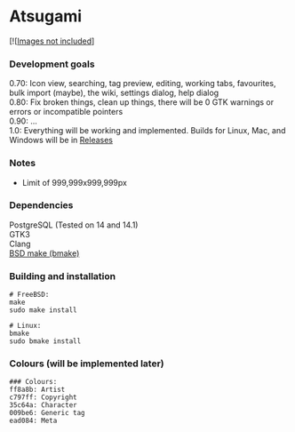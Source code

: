 Atsugami
========
[![[Images not included](https://github.com/natem-nvsd/atsugami/blob/master/readme_header_picture.png)]

### Development goals
0.70:	Icon view, searching, tag preview, editing, working tabs, favourites, bulk import (maybe), the wiki, settings dialog, help dialog  
0.80:	Fix broken things, clean up things, there will be 0 GTK warnings or errors or incompatible pointers  
0.90:	...  
1.0:	Everything will be working and implemented. Builds for Linux, Mac, and Windows will be in [Releases](https://github.com/natem-nvsd/atsugami/releases)  

### Notes
*	Limit of 999,999x999,999px  

### Dependencies
PostgreSQL (Tested on 14 and 14.1)  
GTK3  
Clang  
[BSD make (bmake)](https://github.com/natem-nvsd/bmake)

### Building and installation
```
# FreeBSD:
make
sudo make install

# Linux:
bmake
sudo bmake install
```  

### Colours (will be implemented later)
```
### Colours:
ff8a8b: Artist  
c797ff: Copyright  
35c64a: Character  
009be6: Generic tag  
ead084: Meta    
```
